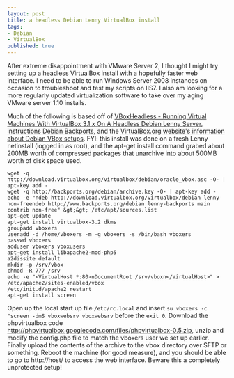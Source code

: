 ```yaml
---
layout: post
title: a headless Debian Lenny VirtualBox install
tags:
- Debian
- VirtualBox
published: true
---
```

After extreme disappointment with VMware Server 2, I thought I might try setting up a headless VirtualBox install
with a hopefully faster web interface. I need to be able to run Windows Server 2008 instances on occasion to
troubleshoot and test my scripts on IIS7. I also am looking for a more regularly updated virtualization software
to take over my aging VMware server 1.10 installs.

Much of the following is based off of
[VBoxHeadless - Running Virtual Machines With VirtualBox 3.1.x On A Headless Debian Lenny Server](http://www.howtoforge.com/vboxheadless-running-virtual-machines-with-virtualbox-3.1.x-on-a-headless-debian-lenny-server),
[instructions Debian Backports](http://www.backports.org/dokuwiki/doku.php?id=instructions),
and the [VirtualBox.org website\'s information about Debian VBox setups](http://www.virtualbox.org/wiki/Linux_Downloads).
FYI: this install was done on a fresh Lenny netinstall (logged in as root), and the apt-get install command grabed
about 200MB worth of compressed packages that unarchive into about 500MB worth of disk space used.

    wget -q http://download.virtualbox.org/virtualbox/debian/oracle_vbox.asc -O- | apt-key add -
    wget -q http://backports.org/debian/archive.key -O- | apt-key add -
    echo -e "ndeb http://download.virtualbox.org/virtualbox/debian lenny non-freendeb http://www.backports.org/debian lenny-backports main contrib non-free" &gt;&gt; /etc/apt/sources.list
    apt-get update
    apt-get install virtualbox-3.2 dkms
    groupadd vboxers
    useradd -d /home/vboxers -m -g vboxers -s /bin/bash vboxers
    passwd vboxers
    adduser vboxers vboxusers
    apt-get install libapache2-mod-php5
    a2dissite default
    mkdir -p /srv/vbox
    chmod -R 777 /srv
    echo -e "<VirtualHost *:80>nDocumentRoot /srv/vboxn</VirtualHost>" > /etc/apache2/sites-enabled/vbox
    /etc/init.d/apache2 restart
    apt-get install screen

Open up the local start up file `/etc/rc.local` and insert
`su vboxers -c "screen -dmS vboxwebsrv vboxwebsrv` before the `exit 0`.
Download the phpvirtualbox code <http://phpvirtualbox.googlecode.com/files/phpvirtualbox-0.5.zip>,
unzip and modify the config.php file to match the vboxers user we set up earlier. Finally upload the contents
of the archive to the vbox directory over SFTP or something. Reboot the machine (for good measure),
and you should be able to go to http://host/ to access the web interface. Beware this a completely unprotected setup!
